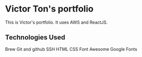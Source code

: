 # Victor Ton's portfolio

This is Victor's portfolio.  It uses AWS and ReactJS.

## Technologies Used

Brew
Git and github
SSH
HTML
CSS
Font Awesome
Google Fonts
